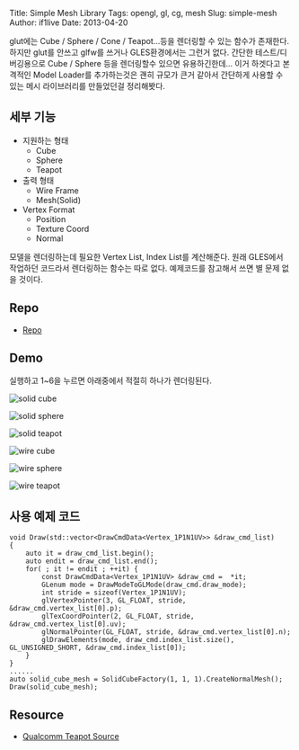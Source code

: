 Title: Simple Mesh Library
Tags: opengl, gl, cg, mesh
Slug: simple-mesh
Author: if1live
Date: 2013-04-20

glut에는 Cube / Sphere / Cone / Teapot...등을 렌더링할 수 있는 함수가 존재한다. 하지만 glut를 안쓰고 glfw를 쓰거나 GLES환경에서는 그런거 없다. 간단한 테스트/디버깅용으로 Cube / Sphere 등을 렌더링할수 있으면 유용하긴한데... 이거 하겟다고 본격적인 Model Loader를 추가하는것은 괜히 규모가 큰거 같아서 간단하게 사용할 수 있는 메시 라이브러리를 만들었던걸 정리해봣다.

## 세부 기능

* 지원하는 형태
    * Cube
	* Sphere
	* Teapot
* 출력 형태
    * Wire Frame
	* Mesh(Solid)
* Vertex Format
    * Position
	* Texture Coord
	* Normal

모델을 렌더링하는데 필요한 Vertex List, Index List를 계산해준다. 원래 GLES에서 작업하던 코드라서 렌더링하는 함수는 따로 없다. 예제코드를 참고해서 쓰면 별 문제 없을 것이다.

## Repo

* [Repo][repo]

## Demo

실행하고 1~6을 누르면 아래중에서 적절히 하나가 렌더링된다.

![solid cube]({filename}/static/simple-mesh/solid_cube.png)

![solid sphere]({filename}/static/simple-mesh/solid_sphere.png)

![solid teapot]({filename}/static/simple-mesh/solid_teapot.png)

![wire cube]({filename}/static/simple-mesh/wire_cube.png)

![wire sphere]({filename}/static/simple-mesh/wire_sphere.png)

![wire teapot]({filename}/static/simple-mesh/wire_teapot.png)

## 사용 예제 코드

```
void Draw(std::vector<DrawCmdData<Vertex_1P1N1UV>> &draw_cmd_list)
{
	auto it = draw_cmd_list.begin();
	auto endit = draw_cmd_list.end();
	for( ; it != endit ; ++it) {
		const DrawCmdData<Vertex_1P1N1UV> &draw_cmd =  *it;
		GLenum mode = DrawModeToGLMode(draw_cmd.draw_mode);
		int stride = sizeof(Vertex_1P1N1UV);
		glVertexPointer(3, GL_FLOAT, stride, &draw_cmd.vertex_list[0].p);
		glTexCoordPointer(2, GL_FLOAT, stride, &draw_cmd.vertex_list[0].uv);
		glNormalPointer(GL_FLOAT, stride, &draw_cmd.vertex_list[0].n);
		glDrawElements(mode, draw_cmd.index_list.size(), GL_UNSIGNED_SHORT, &draw_cmd.index_list[0]);
	}
}
......
auto solid_cube_mesh = SolidCubeFactory(1, 1, 1).CreateNormalMesh();
Draw(solid_cube_mesh);
```

## Resource
* [Qualcomm Teapot Source][teapot_data]

[repo]: https://github.com/if1live/libsora.so-src/tree/master/simple_mesh
[teapot_data]: https://code.google.com/p/virtualwimbledonpro/source/browse/jni/Teapot.h?r=9448d1cb72c71b4addf77c4afcce6fa6f671fd2e
